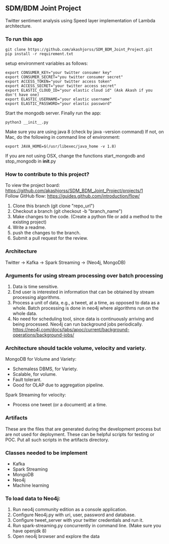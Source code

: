 ## SDM/BDM Joint Project
Twitter sentiment analysis using Speed layer implementation of Lambda architecture. 

### To run this app
```
git clone https://github.com/akashjorss/SDM_BDM_Joint_Project.git 
pip install -r requirement.txt
```
setup environment variables as follows:
```
export CONSUMER_KEY="your twitter consumer key"
export CONSUMER_SECRET="you twitter consumer secret"
export ACCESS_TOKEN="your twitter access token"
export ACCESS_SECRET="your twitter access secret"
export ELASTIC_CLOUD_ID="your elastic cloud id" (Ask Akash if you don't have one)
export ELASTIC_USERNAME="your elastic username"
export ELASTIC_PASSWORD="your elastic password"
```
Start the mongodb server. 
Finally run the app:
```
python3 __init__.py
```
Make sure you are using java 8 (check by java -version command)
If not, on Mac, do the following in command line of environment:
```
export JAVA_HOME=$(/usr/libexec/java_home -v 1.8)
```
If you are not using OSX, change the functions start_mongodb and stop_mongodb in __init__.py 
### How to contribute to this project?
To view the project board: https://github.com/akashjorss/SDM_BDM_Joint_Project/projects/1<br>
Follow GitHub flow: https://guides.github.com/introduction/flow/
1. Clone this branch (git clone "repo_url")
2. Checkout a branch (git checkout -b "branch_name")
3. Make changes to the code. (Create a python file or add a method to the existing project)
4. Write a readme.
5. push the changes to the branch. 
6. Submit a pull request for the review. 

### Architecture
Twitter -> Kafka -> Spark Streaming -> (Neo4j, MongoDB)

### Arguments for using stream processing over batch processing
1. Data is time sensitive.
2. End user is interested in information that can be obtained by stream processing algorithms.
3. Process a unit of data, e.g., a tweet, at a time, as opposed to data as a whole. Batch processing is done in neo4j where algorithms run on the whole data. 
4. No need for scheduling tool, since data is continuously arriving and being processed. Neo4j can run background jobs periodically. https://neo4j.com/docs/labs/apoc/current/background-operations/background-jobs/

### Architecture should tackle volume, velocity and variety. 
MongoDB for Volume and Variety: <ul>
  <li>Schemaless DBMS, for Variety. 
  <li>Scalable, for volume. 
  <li>Fault tolerant. 
  <li>Good for OLAP due to aggregation pipeline.</ul>
Spark Streaming for velocity: <ul>
  <li>Process one tweet (or a document) at a time.</ul>

### Artifacts
These are the files that are generated during the development process but are not used for deployment. 
These can be helpful scripts for testing or POC. Put all such scripts in the artifacts directory. 

### Classes needed to be implement
<ul>
<li>Kafka
<li>Spark Streaming
<li>MongoDB
<li>Neo4j
<li>Machine learning
</ul>

### To load data to Neo4j:
<ol>
<li>Run neo4j community edition as a console application. 
<li>Configure Neo4j.py with uri, user, password and database.</li>
<li>Configure tweet_server with your twitter credentials and run it.</li>
<li>Run spark-streaming.py concurrently in command line. (Make sure you have openjdk 8)</li>
<li>Open neo4j browser and explore the data</li>



